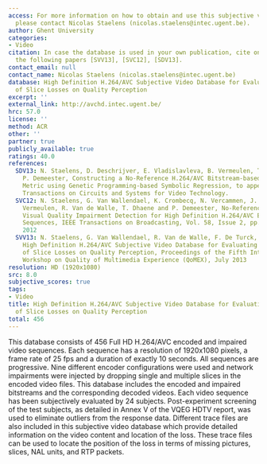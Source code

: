 ```yaml
---
access: For more information on how to obtain and use this subjective video database,
  please contact Nicolas Staelens (nicolas.staelens@intec.ugent.be).
author: Ghent University
categories:
- Video
citation: In case the database is used in your own publication, cite one or more of
  the following papers [SVV13], [SVC12], [SDV13].
contact_email: null
contact_name: Nicolas Staelens (nicolas.staelens@intec.ugent.be)
database: High Definition H.264/AVC Subjective Video Database for Evaluating the Influence
  of Slice Losses on Quality Perception
excerpt: ''
external_link: http://avchd.intec.ugent.be/
hrc: 57.0
license: ''
method: ACR
other: ''
partner: true
publicly_available: true
ratings: 40.0
references:
  SDV13: N. Staelens, D. Deschrijver, E. Vladislavleva, B. Vermeulen, T. Dhaene and
    P. Demeester, Constructing a No-Reference H.264/AVC Bitstream-based Video Quality
    Metric using Genetic Programming-based Symbolic Regression, to appear in IEEE
    Transactions on Circuits and Systems for Video Technology.
  SVC12: N. Staelens, G. Van Wallendael, K. Crombecq, N. Vercammen, J. De Cock, B.
    Vermeulen, R. Van de Walle, T. Dhaene and P. Demeester, No-Reference Bitstream-based
    Visual Quality Impairment Detection for High Definition H.264/AVC Encoded Video
    Sequences, IEEE Transactions on Broadcasting, Vol. 58, Issue 2, pp. 187-199, June,
    2012
  SVV13: N. Staelens, G. Van Wallendael, R. Van de Walle, F. De Turck, and P. Demeester,
    High Definition H.264/AVC Subjective Video Database for Evaluating the Influence
    of Slice Losses on Quality Perception, Proceedings of the Fifth International
    Workshop on Quality of Multimedia Experience (QoMEX), July 2013
resolution: HD (1920x1080)
src: 8.0
subjective_scores: true
tags:
- Video
title: High Definition H.264/AVC Subjective Video Database for Evaluating the Influence
  of Slice Losses on Quality Perception
total: 456
---
```


This database consists of 456 Full HD H.264/AVC encoded and impaired video sequences. Each sequence has a resolution of 1920x1080 pixels, a frame rate of 25 fps and a duration of exactly 10 seconds. All sequences are progressive. Nine different encoder configurations were used and network impairments were injected by dropping single and multiple slices in the encoded video files. This database includes the encoded and impaired bitstreams and the corresponding decoded videos. Each video sequence has been subjectively evaluated by 24 subjects. Post-experiment screening of the test subjects, as detailed in Annex V of the VQEG HDTV report, was used to eliminate outliers from the response data. Different trace files are also included in this subjective video database which provide detailed information on the video content and location of the loss. These trace files can be used to locate the position of the loss in terms of missing pictures, slices, NAL units, and RTP packets.